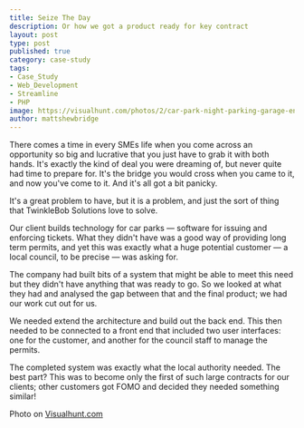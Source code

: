 ```yaml
---
title: Seize The Day
description: Or how we got a product ready for key contract
layout: post
type: post
published: true
category: case-study
tags:
- Case_Study
- Web_Development
- Streamline
- PHP
image: https://visualhunt.com/photos/2/car-park-night-parking-garage-entry-exit.jpg?s=m
author: mattshewbridge
---
```


There comes a time in every SMEs life when you come across an opportunity so big and lucrative that you just have to grab it with both hands. It's exactly the kind of deal you were dreaming of, but never quite had time to prepare for. It's the bridge you would cross when you came to it, and now you've come to it. And it's all got a bit panicky.

It's a great problem to have, but it is a problem, and just the sort of thing that TwinkleBob Solutions love to solve. 

<!--more-->

Our client builds technology for car parks — software for issuing and enforcing tickets. What they didn't have was a good way of providing long term permits, and yet this was exactly what a huge potential customer — a local council, to be precise — was asking for.

The company had built bits of a system that might be able to meet this need but they didn't have anything that was ready to go. So we looked at what they had and analysed the gap between that and the final product; we had our work cut out for us.

We needed extend the architecture and build out the back end. This then needed to be connected to a front end that included two user interfaces: one for the customer, and another for the council staff to manage the permits.

The completed system was exactly what the local authority needed. The best part? This was to become only the first of such large contracts for our clients; other customers got FOMO and decided they needed something similar!

Photo on [Visualhunt.com](https://visualhunt.com/re8/d199c256)
